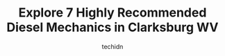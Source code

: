 ---
layout: ampstory
image: https://images.unsplash.com/photo-1530675706010-bc677ce30ab6?ixlib=rb-4.0.3&ixid=MnwxMjA3fDB8MHxwaG90by1wYWdlfHx8fGVufDB8fHx8&auto=format&fit=crop&w=640&h=853&q=80
author: techidn
featured: false
description: Experience the excellence of automotive service by visiting the 7 best Diesel Mechanic in Clarksburg WV, USA. With their expertise, attention to detail, and commitment to customer satisfacti
title: Explore 7 Highly Recommended Diesel Mechanics in Clarksburg WV
cover:
   title: Explore 7 Highly Recommended Diesel Mechanics in Clarksburg WV
   subtitle: Rickpate
   background: https://images.unsplash.com/photo-1530675706010-bc677ce30ab6?ixlib=rb-4.0.3&ixid=MnwxMjA3fDB8MHxwaG90by1wYWdlfHx8fGVufDB8fHx8&auto=format&fit=crop&w=640&h=853&q=80

pages: 
 - layout: thirds
   top: <h1>#1 Cove Run Customs</h1>
   bottom: "<p>I brought my Jeep in for service and mods. They went above and beyond finding the parts for this WK! The bumper and lift they were on point and the installation was done </p>"
   background: https://www.knot35.com/toplist/wp-content/uploads/2023/06/best-diesel-mechanic-1-in-clarksburg-wv-1685841958.jpeg
   backgroundblur: true
 - layout: thirds
   top: <h1>#2 Total Care Auto Repair</h1>
   bottom: "<p>650 1, 2 W Pike St, Clarksburg, WV 26301, United States</p>"
   background: https://www.knot35.com/toplist/wp-content/uploads/2023/06/best-diesel-mechanic-2-in-clarksburg-wv-1685841959.jpeg
   cta:
      link: https://www.knot35.com/toplist/explore-7-highly-recommended-diesel-mechanics-in-clarksburg-wv/
      text: Explore 7 Highly Recommended Diesel Mechanics in Clarksburg WV
 - layout: thirds
   top: <h1>#3 Hillbilly Truck Repair & Towing</h1>
   bottom: "<p>824 N Ohio Ave, Clarksburg, WV 26301, United States</p>"
   background: https://www.knot35.com/toplist/wp-content/uploads/2023/06/best-diesel-mechanic-3-in-clarksburg-wv-1685841959.jpeg
   cta:
      link: https://www.knot35.com/toplist/explore-7-highly-recommended-diesel-mechanics-in-clarksburg-wv/
      text: Explore 7 Highly Recommended Diesel Mechanics in Clarksburg WV
 - layout: thirds
   top: <h1>#4 Quick Lane Tire & Auto Center</h1>
   bottom: "<p>1564 E Pike St, Clarksburg, WV 26301, United States</p>"
   background: https://images.unsplash.com/photo-1620421680010-0766ff230392?ixlib=rb-4.0.3&ixid=MnwxMjA3fDB8MHxwaG90by1wYWdlfHx8fGVufDB8fHx8&auto=format&fit=crop&w=640&h=853&q=80
   cta:
      link: https://www.knot35.com/toplist/explore-7-highly-recommended-diesel-mechanics-in-clarksburg-wv/
      text: Explore 7 Highly Recommended Diesel Mechanics in Clarksburg WV
 - layout: thirds
   top: <h1>#5 Prices Garage LLC</h1>
   bottom: "<p>1997 E Pike St, Clarksburg, WV 26301, United States</p>"
   background: https://images.unsplash.com/photo-1609083590460-7b8cc0ca65f8?ixlib=rb-4.0.3&ixid=MnwxMjA3fDB8MHxwaG90by1wYWdlfHx8fGVufDB8fHx8&auto=format&fit=crop&w=640&h=853&q=80
   cta:
      link: https://www.knot35.com/toplist/explore-7-highly-recommended-diesel-mechanics-in-clarksburg-wv/
      text: Explore 7 Highly Recommended Diesel Mechanics in Clarksburg WV
 - layout: thirds
   top: <h1>#6 Clarksburg Mack Sales & Service Inc.</h1>
   bottom: "<p>1481 Shinnston Pike, Clarksburg, WV 26301, United States</p>"
   background: https://images.unsplash.com/photo-1510906594845-bc082582c8cc?ixlib=rb-4.0.3&ixid=MnwxMjA3fDB8MHxwaG90by1wYWdlfHx8fGVufDB8fHx8&auto=format&fit=crop&w=640&h=853&q=80
   cta:
      link: https://www.knot35.com/toplist/explore-7-highly-recommended-diesel-mechanics-in-clarksburg-wv/
      text: Explore 7 Highly Recommended Diesel Mechanics in Clarksburg WV
 - layout: thirds
   top: <h1>#7 Romrog</h1>
   bottom: "<p>1024 E Pike St, Clarksburg, WV 26301, United States</p>"
   background: https://images.unsplash.com/photo-1604871000636-074fa5117945?ixlib=rb-4.0.3&ixid=MnwxMjA3fDB8MHxwaG90by1wYWdlfHx8fGVufDB8fHx8&auto=format&fit=crop&w=640&h=853&q=80
   cta:
      link: https://www.knot35.com/toplist/explore-7-highly-recommended-diesel-mechanics-in-clarksburg-wv/
      text: Explore 7 Highly Recommended Diesel Mechanics in Clarksburg WV
 - layout: thirds
   middle: Continue reading...
   background: https://images.unsplash.com/photo-1615749413727-825b59a857b5?ixlib=rb-4.0.3&ixid=MnwxMjA3fDB8MHxwaG90by1wYWdlfHx8fGVufDB8fHx8&auto=format&fit=crop&w=640&h=853&q=80
   cta:
      link: https://www.knot35.com/toplist/explore-7-highly-recommended-diesel-mechanics-in-clarksburg-wv/
      text: Explore 7 Highly Recommended Diesel Mechanics in Clarksburg WV
      
---
